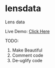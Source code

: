 # lensdata

Lens data

Live Demo: [Click Here](https://ngmisl-lensdata-streamlit-lens-o7hkjn.streamlitapp.com/)

TODO:

1. Make Beautiful
1. Comment code
1. De-uglify code
